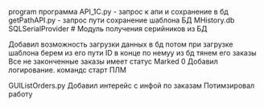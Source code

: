 program программа
API_1C.py - запрос к апи и сохранение в бд
getPathAPI.py - запрос пути сохранение шаблона
БД MHistory.db
SQLSerialProvider # Модуль получения серийников из БД

Добавил возможность загрузки данных в бд
потом при загрузке шаблона берем из его пути ID в конце по немуу из бд тянем его заказы
Все не законченные заказы имеет статус Marked 0
Добавил логирование. командс старт ПЛМ

GUIListOrders.py Добавил интерейс с инфой по заказам 
Потимзировал работу 